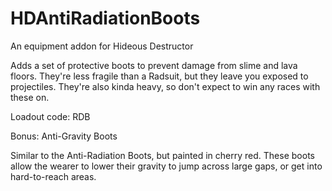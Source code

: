 # HDAntiRadiationBoots
An equipment addon for Hideous Destructor

Adds a set of protective boots to prevent damage from slime and lava floors.
They're less fragile than a Radsuit, but they leave you exposed to projectiles.
They're also kinda heavy, so don't expect to win any races with these on.

Loadout code: RDB

Bonus: Anti-Gravity Boots

Similar to the Anti-Radiation Boots, but painted in cherry red.
These boots allow the wearer to lower their gravity to jump across
large gaps, or get into hard-to-reach areas.
